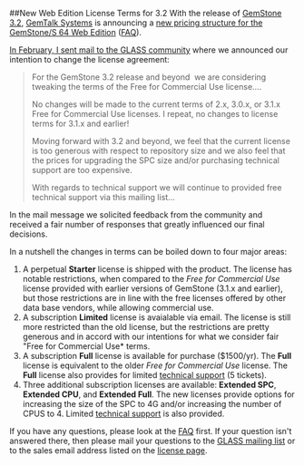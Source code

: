 ##New Web Edition License Terms for 3.2
With the release of [GemStone 3.2](gemstone3.2release.md), [GemTalk Systems][6] is announcing a 
[new pricing structure for the GemStone/S 64 Web Edition][1] ([FAQ][2]).

[In February, I sent mail to the GLASS community][3] where we announced our intention to 
change the license agreement:

> For the GemStone 3.2 release and beyond  we are considering tweaking the terms of the Free for Commercial Use license....
>
> No changes will be made to the current terms of 2.x, 3.0.x, or 3.1.x Free for Commercial Use licenses. I repeat, no changes to license terms for 3.1.x and earlier!
>
> Moving forward with 3.2 and beyond, we feel that the current license is too generous with respect to repository size and we also feel that the prices for upgrading the SPC size and/or purchasing technical support are too expensive. 
>
> With regards to technical support we will continue to provided free technical support via this mailing list...

In the mail message we solicited feedback from the community and received a fair number of responses that greatly influenced our final decisions.

In a nutshell the changes in terms can be boiled down to four major areas:

1. A perpetual **Starter** license is shipped with the product. The license has notable restrictions,
   when compared to the *Free for Commercial Use* license provided with earlier versions of GemStone (3.1.x
   and earlier), 
   but those restrictions are in line with the free licenses offered by other data base
   vendors, while allowing commercial use.
2. A subscription **Limited** license is avaialable via email. The license is still more restricted than 
   the old license, but the restrictions are pretty generous and in accord with our intentions for
   what we consider fair "Free for Commercial Use* terms.
3. A subscription **Full** license is available for purchase ($1500/yr). The **Full** license is
   equivalent to the older *Free for Commercial Use* license. The **Full** license also provides for 
   limited [technical support][4] (5 tickets).
4. Three additional subscription licenses are available: **Extended SPC**, **Extended CPU**, and 
   **Extended Full**. The new licenses provide options for increasing the size of the SPC to 4G and/or
   increasing the number of CPUS to 4. Limited [technical support][4] is also provided.

If you have any questions, please look at the [FAQ][2] first. If your question isn't answered there, then
please mail your questions to the [GLASS mailing list][5] or to the sales email address listed on the 
[license page][1].

[1]: http://seaside.gemtalksystems.com/docs/WebEditionPricing.htm
[2]: http://seaside.gemtalksystems.com/docs/Web_Edition_FAQ.htm
[3]: http://forum.world.st/Glass-Changes-to-terms-of-Free-for-Commercial-Use-license-for-3-2-and-beyond-tp4746053.html
[4]: http://gemtalksystems.com/index.php/community/gss-support/overview/
[5]: http://lists.gemtalksystems.com/mailman/listinfo/glass
[6]: http://gemtalksystems.com/
